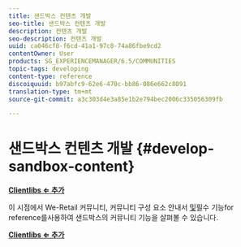 ```yaml
---
title: 샌드박스 컨텐츠 개발
seo-title: 샌드박스 컨텐츠 개발
description: 컨텐츠 개발
seo-description: 컨텐츠 개발
uuid: ca046cf8-f6cd-41a1-97c8-74a86fbe9cd2
contentOwner: User
products: SG_EXPERIENCEMANAGER/6.5/COMMUNITIES
topic-tags: developing
content-type: reference
discoiquuid: b97abfc9-62e6-470c-bb86-086e662c8091
translation-type: tm+mt
source-git-commit: a3c303d4e3a85e1b2e794bec2006c335056309fb

---
```



# 샌드박스 컨텐츠 개발 {#develop-sandbox-content}

**[Clientlibs ⇐ 추가](add-clientlibs.md)**

이 시점에서 We-Retail 커뮤니티, 커뮤니티 구성 요소 안내서 [및](../../help/sites-developing/we-retail.md)필수 [](components-guide.md)[](essentials.md) 기능for reference를사용하여 샌드박스의 커뮤니티 기능을 살펴볼 수 있습니다.

**[Clientlibs ⇐ 추가](add-clientlibs.md)**
